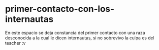 # primer-contacto-con-los-internautas
En este espacio se deja constancia del primer contacto con una raza desconocida a la cual le dicen internautas, si no sobrevivo la culpa es del teacher :v
